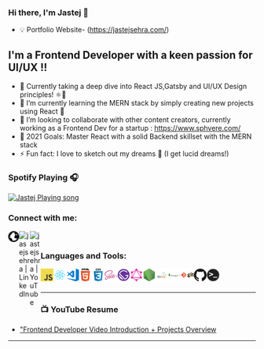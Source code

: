 ### Hi there, I'm Jastej 👋

- 💡 Portfolio Website- (https://jastejsehra.com/)

## I'm a Frontend Developer with a keen passion for UI/UX !!

- 🔭 Currently taking a deep dive into React JS,Gatsby and UI/UX Design principles! ⚛🚀
- 🌱 I’m currently learning the MERN stack by simply creating new projects using React 🤣
- 👯 I’m looking to collaborate with other content creators, currently working as a Frontend Dev for a startup : https://www.sphvere.com/
- 🥅 2021 Goals: Master React with a solid Backend skillset with the MERN stack
- ⚡ Fun fact: I love to sketch out my dreams 💭 (I get lucid dreams!)

### Spotify Playing 🎧

[<img src="https://now-playing-codestackr.vercel.app/api/spotify-playing" alt="Jastej Playing song" width="350" />](https://open.spotify.com/playlist/068WHS0zOWsqvn2uIBYb5D)

### Connect with me:

[<img align="left" alt="jastejsehra.com" width="22px" src="https://raw.githubusercontent.com/iconic/open-iconic/master/svg/globe.svg" />][website]
[<img align="left" alt="jasejsehra | LinkedIn" width="22px" src="https://cdn.jsdelivr.net/npm/simple-icons@v3/icons/linkedin.svg" />][linkedin]
[<img align="left" alt="jastejsehra | YouTube" width="22px" src="https://cdn.jsdelivr.net/npm/simple-icons@v3/icons/youtube.svg" />][youtube]

<br />

### Languages and Tools:

<img align="left" alt="JavaScript" width="26px" src="https://raw.githubusercontent.com/github/explore/80688e429a7d4ef2fca1e82350fe8e3517d3494d/topics/javascript/javascript.png" />
<img align="left" alt="React" width="26px" src="https://raw.githubusercontent.com/github/explore/80688e429a7d4ef2fca1e82350fe8e3517d3494d/topics/react/react.png" />
<img align="left" alt="Visual Studio Code" width="26px" src="https://raw.githubusercontent.com/github/explore/80688e429a7d4ef2fca1e82350fe8e3517d3494d/topics/visual-studio-code/visual-studio-code.png" />
<img align="left" alt="HTML5" width="26px" src="https://raw.githubusercontent.com/github/explore/80688e429a7d4ef2fca1e82350fe8e3517d3494d/topics/html/html.png" />
<img align="left" alt="CSS3" width="26px" src="https://raw.githubusercontent.com/github/explore/80688e429a7d4ef2fca1e82350fe8e3517d3494d/topics/css/css.png" />
<img align="left" alt="Sass" width="26px" src="https://raw.githubusercontent.com/github/explore/80688e429a7d4ef2fca1e82350fe8e3517d3494d/topics/sass/sass.png" />
<img align="left" alt="Gatsby" width="26px" src="https://raw.githubusercontent.com/github/explore/e94815998e4e0713912fed477a1f346ec04c3da2/topics/gatsby/gatsby.png" />
<img align="left" alt="GraphQL" width="26px" src="https://raw.githubusercontent.com/github/explore/80688e429a7d4ef2fca1e82350fe8e3517d3494d/topics/graphql/graphql.png" />
<img align="left" alt="Node.js" width="26px" src="https://raw.githubusercontent.com/github/explore/80688e429a7d4ef2fca1e82350fe8e3517d3494d/topics/nodejs/nodejs.png" />
<img align="left" alt="MySQL" width="26px" src="https://raw.githubusercontent.com/github/explore/80688e429a7d4ef2fca1e82350fe8e3517d3494d/topics/mysql/mysql.png" />
<img align="left" alt="MongoDB" width="26px" src="https://raw.githubusercontent.com/github/explore/80688e429a7d4ef2fca1e82350fe8e3517d3494d/topics/mongodb/mongodb.png" />
<img align="left" alt="Git" width="26px" src="https://raw.githubusercontent.com/github/explore/80688e429a7d4ef2fca1e82350fe8e3517d3494d/topics/git/git.png" />
<img align="left" alt="GitHub" width="26px" src="https://raw.githubusercontent.com/github/explore/78df643247d429f6cc873026c0622819ad797942/topics/github/github.png" />
<img align="left" alt="Terminal" width="26px" src="https://raw.githubusercontent.com/github/explore/80688e429a7d4ef2fca1e82350fe8e3517d3494d/topics/terminal/terminal.png" />

<br />
<br />

---

### 📺 YouTube Resume

<!-- YOUTUBE:START -->

- ["Frontend Developer Video Introduction + Projects Overview](https://www.youtube.com/watch?v=eosK4evNP4A)

<!-- YOUTUBE:END -->

---

[website]: https://jastejsehra.com/
[youtube]: https://www.youtube.com/watch?v=eosK4evNP4A
[linkedin]: www.linkedin.com/in/jastej-sehra
[jsplaylist]: https://www.youtube.com/playlist?list=PLkwxH9e_vrALRJKu7wfXby3MKeflhTu6B
[cssplaylist]: https://www.youtube.com/playlist?list=PLkwxH9e_vrALSdvZuEh6gqQdmDoDIoqz4
[reactplaylist]: https://www.youtube.com/playlist?list=PLkwxH9e_vrAK4TdffpxKY3QGyHCpxFcQ0
